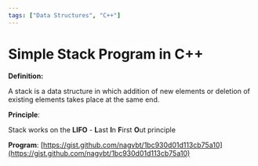 ```yaml
---
tags: ["Data Structures", "C++"]
---
```


# Simple Stack Program in C++

**Definition:**

A stack is a data structure in which addition of new elements or deletion of existing elements takes place at the same end.

**Principle**:

Stack works on the **LIFO** - **L**ast **I**n **F**irst **O**ut principle

**Program**: [https://gist.github.com/nagvbt/1bc930d01d113cb75a10](https://gist.github.com/nagvbt/1bc930d01d113cb75a10)
